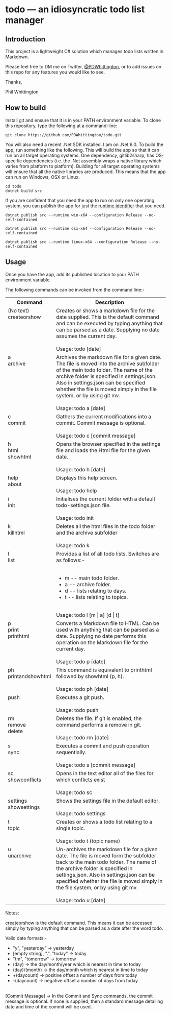 # todo &mdash; an idiosyncratic todo list manager

## Introduction

This project is a lightweight C# solution which manages todo lists written in Markdown.

Please feel free to DM me on Twitter, [@PDWhittington](https://twitter.com/PDWhittington), or to add issues on this repo for any features you would like to see.

Thanks,

Phil Whittington

## How to build

Install git and ensure that it is in your PATH environment variable. To clone this repository, type the following at a command-line:

```
git clone https://github.com/PDWhittington/todo.git
```
You will also need a recent .Net SDK installed. I am on .Net 6.0. To build the app, run something like the following. This will build the app so that it can run on all target operating systems. One dependency, gitlib2sharp, has OS-specific dependencies (i.e. the .Net assembly wraps a native library which varies from platform to platform). Building for all target operating systems will ensure that all the native libraries are produced. This means that the app can run on Windows, OSX or Linux.


```
cd todo
dotnet build src
```
If you are confident that you need the app to run on only one operating system, you can publish the app for just the [runtime identifier](https://docs.microsoft.com/en-us/dotnet/core/rid-catalog#windows-rids) that you need.


```
dotnet publish src --runtime win-x64 --configuration Release --no-self-contained
```

```
dotnet publish src --runtime osx-x64 --configuration Release --no-self-contained
```

```
dotnet publish src --runtime linux-x64 --configuration Release --no-self-contained
```

## Usage

Once you have the app, add its published location to your PATH environment variable.

The following commands can be invoked from the command line:-

<style>
    td {vertical-align: top}
</style>

<table>
    <tr>
        <th>
            Command
        </th>
        <th>
            Description
        </th>
    </tr>
    <tr>
        <td valign="top">
            (No text)<br/>
            createorshow
        </td>
        <td>
            Creates or shows a markdown file for the date supplied. This is the default command and can be executed by
            typing anything that can be parsed as a date. Supplying no date assumes the current day.<br /><br />
            Usage: todo [date]
        </td>
    </tr>
    <tr>
        <td>
            a<br />
            archive
        </td>
        <td>
            Archives the markdown file for a given date. The file is moved into the archive subfolder of the main todo
            folder. The name of the archive folder is specified in settings.json. Also in settings.json can be specified
            whether the file is moved simply in the file system, or by using git mv.<br /><br />
            Usage: todo a [date]
        </td>
    </tr>
    <tr>
        <td>
            c<br />
            commit
        </td>
        <td>
            Gathers the current modifications into a commit. Commit message is optional.<br /><br />
            Usage: todo c [commit message]
        </td>
    </tr>
    <tr>
        <td>
            h<br />
            html<br />
            showhtml
        </td>
        <td>
            Opens the browser specified in the settings file and loads the Html file for the given date. <br /><br />
            Usage: todo h [date]
        </td>
    </tr>
    <tr>
        <td>
            help<br />
            about
        </td>
        <td>
            Displays this help screen.<br /><br />
            Usage: todo help
        </td>
    </tr>
    <tr>
        <td>
            i<br />
            init
        </td>
        <td>
            Initialises the current folder with a default todo-settings.json file.<br /><br />
            Usage: todo init
        </td>
    </tr>
    <tr>
        <td>
            k<br />
            killhtml
        </td>
        <td>
            Deletes all the html files in the todo folder and the archive subfolder<br /><br />
            Usage: todo k
        </td>
    </tr>
    <tr>
        <td>
            l<br />
            list
        </td>
        <td>
            Provides a list of all todo lists. Switches are as follows:-<br /><br />
            <ul>
                <li>m -- main todo folder.</li>
                <li>a -- archive folder.</li>
                <li>d -- lists relating to days.</li>
                <li>t -- lists relating to topics.</li>
            </ul><br />
            Usage: todo l [m | a] [d | t]
        </td>
    </tr>
    <tr>
        <td>
            p<br />
            print<br />
            printhtml<br />
        </td>
        <td>
            Converts a Markdown file to HTML. Can be used with anything that can be parsed as a date. Supplying no date
            performs this operation on the Markdown file for the current day.<br /><br />
            Usage: todo p [date]
        </td>
    </tr>
    <tr>
        <td>
            ph<br />
            printandshowhtml
        </td>
        <td>
            This command is equivalent to printhtml followed by showhtml (p, h).<br /><br />
            Usage: todo ph [date]
        </td>
    </tr>
    <tr>
        <td>
            push
        </td>
        <td>
            Executes a git push.<br /><br />
            Usage: todo push
        </td>
    </tr>
    <tr>
        <td>
            rm<br />
            remove<br />
            delete
        </td>
        <td>
            Deletes the file. If git is enabled, the command performs a
            remove in git.<br /><br />
            Usage: todo rm [date]
        </td>
    </tr>
    <tr>
        <td>
            s<br />
            sync
        </td>
        <td>
            Executes a commit and push operation sequentially.<br /><br />
            Usage: todo s [commit message]
        </td>
    </tr>
    <tr>
        <td>
            sc<br />
            showconflicts
        </td>
        <td>
            Opens in the text editor all of the files for which conflicts exist<br /><br />
            Usage: todo sc
        </td>
    </tr>
    <tr>
        <td>
            settings<br />
            showsettings
        </td>
        <td>
            Shows the settings file in the default editor.<br /><br />
            Usage: todo settings
        </td>
    </tr>
    <tr>
        <td>
            t<br />
            topic
        </td>
        <td>
            Creates or shows a todo list relating to a single topic.<br /><br />
            Usage: todo t (topic name)
        </td>
    </tr>
    <tr>
        <td>
            u<br />
            unarchive
        </td>
        <td>
            Un-archives the markdown file for a given date. The file is moved form the subfolder back to the main todo
            folder. The name of the archive folder is specified in settings.json. Also in settings.json can be specified
            whether the file is moved simply in the file system, or by using git mv.<br /><br />
            Usage: todo u [date]
        </td>
    </tr>
<table>

Notes:

createorshow is the default command. This means it can be accessed simply by
typing anything that can be parsed as a date after the word todo.

Valid date formats:-

* "y", "yesterday" &#8594; yesterday<br/>
* [empty string], ".", "today" &#8594; today<br/>
* "tm", "tomorrow" &#8594; tomorrow<br/>
* (day) &#8594; the day/month/year which is nearest in time to today<br/>
* (day)/(month) &#8594; the day/month which is nearest in time to today<br/>
* +(daycount) &#8594; positive offset a number of days from today<br/>
* -(daycount) &#8594; negative offset a number of days from today<br/><br/>

[Commit Message] &#8594; In the Commit and Sync commands, the commit message is optional. If none is supplied, then a standard message detailing date and time of the commit will be used.

